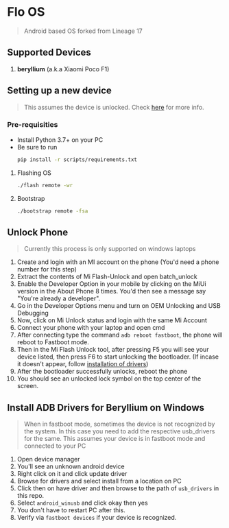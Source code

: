 # Flo OS
> Android based OS forked from Lineage 17
## Supported Devices
1. **beryllium** (a.k.a Xiaomi Poco F1)

## Setting up a new device
> This assumes the device is unlocked. Check [here](#unlock-phone) for more info.
### Pre-requisities
- Install Python 3.7+ on your PC
- Be sure to run
   ```bash
   pip install -r scripts/requirements.txt
   ```
1. Flashing OS
   
   ```bash
   ./flash remote -wr 
   ```
2. Bootstrap

   ```bash
   ./bootstrap remote -fsa 
   ```

## Unlock Phone
> Currently this process is only supported on windows laptops
1. Create and login with an MI account on the phone (You'd need a phone number for this step)
2. Extract the contents of Mi Flash-Unlock and open batch_unlock
3. Enable the Developer Option in your mobile by clicking on the MiUi version in the About Phone 8 times.
   You'd then see a message say "You're already a developer".
4. Go in the Developer Options menu and turn on OEM Unlocking and USB Debugging
5. Now, click on Mi Unlock status and login with the same Mi Account
6. Connect your phone with your laptop and open cmd
7. After connecting type the command `adb reboot fastboot`, the phone will reboot to Fastboot mode.
8. Then in the Mi Flash Unlock tool, after pressing F5 you will see your device listed, then press F6 to start unlocking the bootloader.
   (If incase it doesn't appear, follow [installation of drivers](#install-adb-drivers-for-beryllium-on-windows))
9. After the bootloader successfully unlocks, reboot the phone
10. You should see an unlocked lock symbol on the top center of the screen.

## Install ADB Drivers for Beryllium on Windows
> When in fastboot mode, sometimes the device is not recognized by the system.
> In this case you need to add the respective usb_drivers for the same.
> This assumes your device is in fastboot mode and connected to your PC
1. Open device manager
2. You'll see an unknown android device
3. Right click on it and click update driver
4. Browse for drivers and select install from a location on PC
5. Click then on have driver and then browse to the path of `usb_drivers` in this repo.
6. Select `android_winusb` and click okay then yes
7. You don't have to restart PC after this.
8. Verify via `fastboot devices` if your device is recognized.
